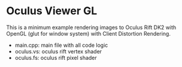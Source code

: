Oculus Viewer GL
=============

This is a minimum example rendering images to Oculus Rift 
DK2 with OpenGL (glut for window system) with Client 
Distortion Rendering.


* main.cpp: main file with all code logic 
* oculus.vs: oculus rift vertex shader
* oculus.fs: oculus rift pixel shader

